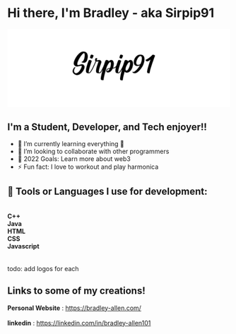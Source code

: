 # Hi there, I'm Bradley - aka Sirpip91 


![Sirpip91 Banner](https://github.com/Sirpip91/sirpip/blob/main/GitProfile.png)


## I'm a Student, Developer, and Tech enjoyer!!

- 🌱 I’m currently learning everything 🤣
- 👯 I’m looking to collaborate with other programmers
- 🥅 2022 Goals: Learn more about web3
- ⚡ Fun fact: I love to workout and play harmonica


## 🔧 Tools or Languages I use for development:
<br> <b>C++</b>
<br> <b>Java</b>
<br> <b>HTML</b>
<br> <b>CSS</b>
<br> <b>Javascript</b>
<br>
<br>
<br>
todo: add logos for each


## Links to some of my creations!
<b>Personal Website</b> : https://bradley-allen.com/
<br></br>
<b>linkedin</b> : https://linkedin.com/in/bradley-allen101

